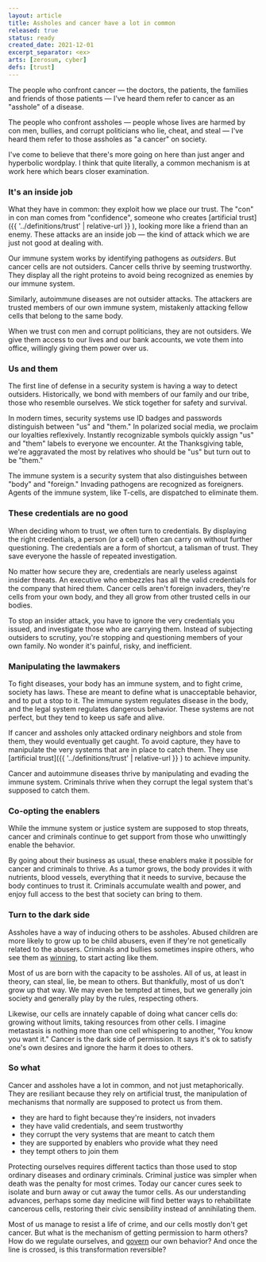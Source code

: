 ```yaml
---
layout: article
title: Assholes and cancer have a lot in common
released: true
status: ready
created_date: 2021-12-01
excerpt_separator: <ex>
arts: [zerosum, cyber]
defs: [trust]
---
```


The people who confront cancer &mdash; the doctors, the patients, the
families and friends of those patients &mdash; I've heard them refer
to cancer as an "asshole" of a disease. 

The people who confront assholes &mdash; people whose lives are harmed
by con men, bullies, and corrupt politicians who lie, cheat, and steal &mdash;
I've heard them refer to those assholes as "a cancer" on society.

I've come to believe that there's more going on here than just anger
and hyperbolic wordplay. I think that quite literally, a common
mechanism is at work here which bears closer examination.

### It's an inside job

What they have in common: they exploit how we place our trust. The
"con" in con man comes from "confidence", someone who creates
[artificial trust]({{ '../definitions/trust' | relative-url }} ),
looking more like a friend than an enemy. These attacks are an
inside job &mdash; the kind of attack which we are just not good
at dealing with.

Our immune system works by identifying pathogens as *outsiders*.  But
cancer cells are not outsiders. Cancer cells thrive by seeming
trustworthy.  They display all the right proteins to avoid being
recognized as enemies by our immune system.

Similarly, autoimmune diseases are not outsider attacks. The attackers
are trusted members of our own immune system, mistakenly attacking
fellow cells that belong to the same body.

When we trust con men and corrupt politicians, they are not outsiders.
We give them access to our lives and our bank accounts, we vote them
into office, willingly giving them power over us. 

### Us and them

The first line of defense in a security system is having a way to
detect outsiders. Historically, we bond with members of our family and
our tribe, those who resemble ourselves. We stick together for safety
and survival.

In modern times, security systems use ID badges and passwords
distinguish between "us" and "them." In polarized social media, we
proclaim our loyalties reflexively.  Instantly recognizable symbols
quickly assign "us" and "them" labels to everyone we encounter. At the
Thanksgiving table, we're aggravated the most by relatives who should
be "us" but turn out to be "them."

The immune system is a security system that also distinguishes between
"body" and "foreign." Invading pathogens are recognized as foreigners.
Agents of the immune system, like T-cells, are dispatched to eliminate
them.

### These credentials are no good

When deciding whom to trust, we often turn to credentials. By
displaying the right credentials, a person (or a cell) often can carry
on without further questioning. The credentials are a form of
shortcut, a talisman of trust. They save everyone the hassle of
repeated investigation.

No matter how secure they are, credentials are nearly useless against
insider threats.  An executive who embezzles has all the valid
credentials for the company that hired them. Cancer cells aren't
foreign invaders, they're cells from your own body, and they all grow
from other trusted cells in our bodies.

To stop an insider attack, you have to ignore the very credentials you
issued, and investigate those who are carrying them. Instead of
subjecting outsiders to scrutiny, you're stopping and questioning
members of your own family. No wonder it's painful, risky, and
inefficient.

### Manipulating the lawmakers

To fight diseases, your body has an immune system, and to fight crime,
society has laws. These are meant to define what is unacceptable
behavior, and to put a stop to it. The immune system regulates disease
in the body, and the legal system regulates dangerous behavior.  These
systems are not perfect, but they tend to keep us safe and alive.

If cancer and assholes only attacked ordinary neighbors and stole from
them, they would eventually get caught. To avoid capture, they have to
manipulate the very systems that are in place to catch them. They use
[artificial trust]({{ '../definitions/trust' | relative-url }} ) to
achieve impunity.

Cancer and autoimmune diseases thrive by manipulating and evading the
immune system. Criminals thrive when they corrupt the legal system
that's supposed to catch them. 

### Co-opting the enablers

While the immune system or justice system are supposed to stop
threats, cancer and criminals continue to get support from those who
unwittingly enable the behavior.

By going about their business as usual, these enablers make it
possible for cancer and criminals to thrive. As a tumor grows, the
body provides it with nutrients, blood vessels, everything that it
needs to survive, because the body continues to trust it. Criminals
accumulate wealth and power, and enjoy full access to the best that
society can bring to them.

### Turn to the dark side

Assholes have a way of inducing others to be assholes. Abused children
are more likely to grow up to be child abusers, even if they're not
genetically related to the abusers. Criminals and bullies sometimes
inspire others, who see them as [winning](zerosum), to start acting
like them.

Most of us are born with the capacity to be assholes. All of us, at
least in theory, can steal, lie, be mean to others. But thankfully,
most of us don't grow up that way.  We may even be tempted at times,
but we generally join society and generally play by the rules,
respecting others.

Likewise, our cells are innately capable of doing what cancer cells
do: growing without limits, taking resources from other cells. I
imagine metastasis is nothing more than one cell whispering to
another, "You know you want it." Cancer is the dark side of
permission.  It says it's ok to satisfy one's own desires and ignore
the harm it does to others.


### So what

Cancer and assholes have a lot in common, and not just metaphorically.
They are resiliant because they rely on artificial trust, the manipulation
of mechanisms that normally are supposed to protect us from them.

  * they are hard to fight because they're insiders, not invaders
  * they have valid credentials, and seem trustworthy
  * they corrupt the very systems that are meant to catch them
  * they are supported by enablers who provide what they need
  * they tempt others to join them

Protecting ourselves requires different tactics than those used to
stop ordinary diseases and ordinary criminals. Criminal justice was
simpler when death was the penalty for most crimes.  Today our cancer
cures seek to isolate and burn away or cut away the tumor cells. As
our understanding advances, perhaps some day medicine will find better
ways to rehabilitate cancerous cells, restoring their civic
sensibility instead of annihilating them.

Most of us manage to resist a life of crime, and our cells mostly
don't get cancer. But what is the mechanism of getting permission to
harm others?  How do we regulate ourselves, and [govern](cyber) our
own behavior?  And once the line is crossed, is this transformation
reversible?

